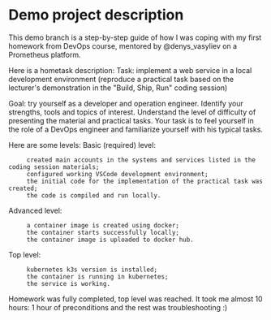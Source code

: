 # Demo project description
This demo branch is a step-by-step guide of how I was coping with my first homework from DevOps course, mentored by @denys_vasyliev on a Prometheus platform.

Here is a hometask description:
Task: implement a web service in a local development environment 
(reproduce a practical task based on the lecturer's demonstration in the "Build, Ship, Run" coding session)

Goal: try yourself as a developer and operation engineer. Identify your strengths, tools and topics of interest. 
Understand the level of difficulty of presenting the material and practical tasks.
Your task is to feel yourself in the role of a DevOps engineer and familiarize yourself with his typical tasks.

Here are some levels:
Basic (required) level:

         created main accounts in the systems and services listed in the coding session materials;
         configured working VSCode development environment;
         the initial code for the implementation of the practical task was created;
         the code is compiled and run locally.

Advanced level:

         a container image is created using docker;
         the container starts successfully locally;
         the container image is uploaded to docker hub.

Top level:

         kubernetes k3s version is installed;
         the container is running in kubernetes;
         the service is working.
         
Homework was fully completed, top level was reached.
It took me almost 10 hours: 1 hour of preconditions and the rest was troubleshooting :)
